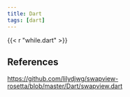 ```yaml
---
title: Dart
tags: [dart]
---
```


{{< r "while.dart" >}}

## References

<https://github.com/lilydjwg/swapview-rosetta/blob/master/Dart/swapview.dart>

